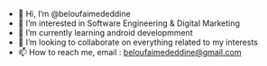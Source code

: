 - 👋 Hi, I’m @beloufaimededdine
- 👀 I’m interested in Software Engineering & Digital Marketing
- 🌱 I’m currently learning android developmment
- 💞️ I’m looking to collaborate on everything related to my interests 
- 📫 How to reach me, email : beloufaimededdine@gmail.com
